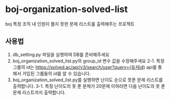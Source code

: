 # boj-organization-solved-list

boj 특정 조직 내 인원이 풀지 못한 문제 리스트를 출력해주는 프로젝트

## 사용법

1. db_setting.py 파일을 실행하여 DB를 준비해주세요
2. boj_organization_solved_list.py의 group_id 변수 값을 수정해주세요
2-1. 특정 그룹의 id는 https://solved.ac/api/v3/search/user?query={유저id} api를 통해서 가입된 그룹들의 id를 알 수 있습니다.
3. boj_organization_solved_list.py를 실행하면 난이도 순으로 못푼 문제 리스트를 출력합니다.
3-1. 특정 난이도의 못 푼 문제가 20문제 이하라면 다음 난이도의 못 푼 문제 리스트까지 출력합니다.

